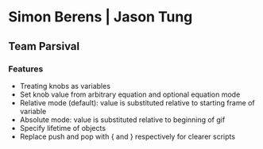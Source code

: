 # Simon Berens | Jason Tung
## Team Parsival

### Features
* Treating knobs as variables
* Set knob value from arbitrary equation and optional equation mode
* Relative mode (default): value is substituted relative to starting frame of variable
* Absolute mode: value is substituted relative to beginning of gif
* Specify lifetime of objects 
* Replace push and pop with { and } respectively for clearer scripts
